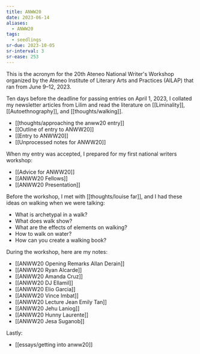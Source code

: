 ```yaml
---
title: ANWW20
date: 2023-06-14
aliases:
  - ANWW20
tags:
  - seedlings
sr-due: 2023-10-05
sr-interval: 3
sr-ease: 253
---
```

This is the acronym for the 20th Ateneo National Writer's Workshop organized by the Ateneo Institute of Literary Arts and Practices (AILAP) that ran from June 9–12, 2023.

Ten days before the deadline for passing entries on April 1, 2023, I collated my newsletter articles from Lilim and read the literature on [[Liminality]], [[Autoethnography]], and [[thoughts/walking]].

- [[thoughts/approaching the anww20 entry]]
- [[Outline of entry to ANWW20]]
- [[Entry to ANWW20]]
- [[Unprocessed notes for ANWW20]]

When my entry was accepted, I prepared for my first national writers workshop:
- [[Advice for ANWW20]]
- [[ANWW20 Fellows]]
- [[ANWW20 Presentation]]

Before the workshop, I met with [[thoughts/louise far]], and I had these ideas on walking when we were talking:
- What is archetypal in a walk?
- What does walk show?
- What are the effects of elements on walking?
- How to walk on water?
- How can you create a walking book?

During the workshop, here are my notes:

- [[ANWW20 Opening Remarks Allan Derain]]
- [[ANWW20 Ryan Alcarde]]
- [[ANWW20 Amanda Cruz]]
- [[ANWW20 DJ Ellamil]]
- [[ANWW20 Elio Garcia]]
- [[ANWW20 Vince Imbat]]
- [[ANWW20 Lecture Jean Emily Tan]]
- [[ANWW20 Jehu Laniog]]
- [[ANWW20 Hunny Laurente]]
- [[ANWW20 Jesa Suganob]]

Lastly:
- [[essays/getting into anww20]]